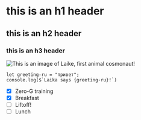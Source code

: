 # this is an h1 header
## this is an h2 header
### this is an h3 header

![This is an image of Laike, first animal cosmonaut!](https://upload.wikimedia.org/wikipedia/en/7/71/Laika_%28Soviet_dog%29.jpg)

```
let greeting-ru = "привет";
console.log($`Laika says {greeting-ru}!`)
```

- [x] Zero-G training
- [x] Breakfast
- [ ] Liftoff!
- [ ] Lunch
